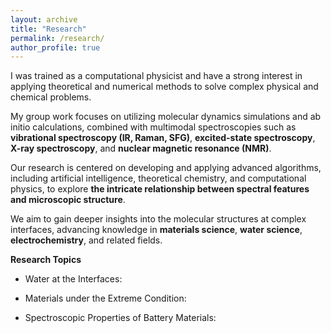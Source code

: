 ```yaml
---
layout: archive
title: "Research"
permalink: /research/
author_profile: true
---
```

I was trained as a computational physicist and have a strong interest in applying theoretical and numerical methods to solve complex physical and chemical problems. 

My group work focuses on utilizing molecular dynamics simulations and ab initio calculations, combined with multimodal spectroscopies such as **vibrational spectroscopy (IR, Raman, SFG)**, **excited-state spectroscopy**, **X-ray spectroscopy**, and **nuclear magnetic resonance (NMR)**.

Our research is centered on developing and applying advanced algorithms, including artificial intelligence, theoretical chemistry, and computational physics, to explore **the intricate relationship between spectral features and microscopic structure**. 

We aim to gain deeper insights into the molecular structures at complex interfaces, advancing knowledge in **materials science**, **water science**, **electrochemistry**, and related fields.


**Research Topics**

 * Water at the Interfaces:

 * Materials under the Extreme Condition:

 * Spectroscopic Properties of Battery Materials:


